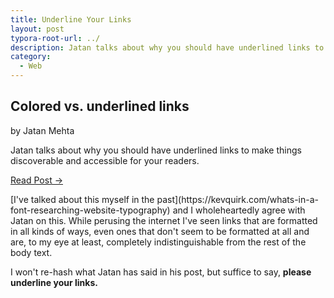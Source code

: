 ```yaml
---
title: Underline Your Links
layout: post
typora-root-url: ../
description: Jatan talks about why you should have underlined links to make things discoverable and accessible for your readers.
category:
  - Web
---
```


<div class="link">
  <h2>Colored vs. underlined links</h2>
  <span>by Jatan Mehta</span>
  <p>Jatan talks about why you should have underlined links to make things discoverable and accessible for your readers.</p>
  <p><a class="dark-button dark-brutal-shadow" target="blank" href="https://thoughts.jatan.space/p/colored-vs-underlined-links">Read Post →</a></p>
</div>
[I've talked about this myself in the past](https://kevquirk.com/whats-in-a-font-researching-website-typography) and I wholeheartedly agree with Jatan on this. While perusing the internet I've seen links that are formatted in all kinds of ways, even ones that don't seem to be formatted at all and are, to my eye at least, completely indistinguishable from the rest of the body text.

I won't re-hash what Jatan has said in his post, but suffice to say, **please underline your links.**